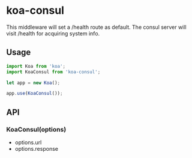 # koa-consul

This middleware will set a /health route as default. The consul server will visit /health for acquiring system info.

## Usage

``` javascript
import Koa from 'koa';
import KoaConsul from 'koa-consul';

let app = new Koa();

app.use(KoaConsul());
```

## API

### KoaConsul(options)

* options.url 
* options.response